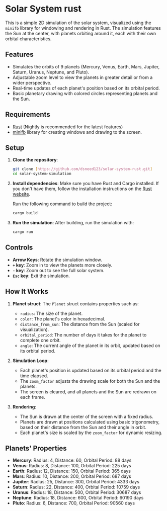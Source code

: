 # Solar System rust

This is a simple 2D simulation of the solar system, visualized using the `minifb` library for windowing and rendering in Rust. The simulation features the Sun at the center, with planets orbiting around it, each with their own orbital characteristics.

## Features
- Simulates the orbits of 9 planets (Mercury, Venus, Earth, Mars, Jupiter, Saturn, Uranus, Neptune, and Pluto).
- Adjustable zoom level to view the planets in greater detail or from a wider perspective.
- Real-time updates of each planet's position based on its orbital period.
- Basic planetary drawing with colored circles representing planets and the Sun.

## Requirements
- [Rust](https://www.rust-lang.org) (Nightly is recommended for the latest features)
- [minifb](https://crates.io/crates/minifb) library for creating windows and drawing to the screen.

## Setup

1. **Clone the repository**:
    ```bash
    git clone [https://github.com/dsneed123/solar-system-rust.git]
    cd solar-system-simulation
    ```

2. **Install dependencies**:
    Make sure you have Rust and Cargo installed. If you don't have them, follow the installation instructions on the [Rust website](https://www.rust-lang.org/tools/install).

    Run the following command to build the project:
    ```bash
    cargo build
    ```

3. **Run the simulation**:
    After building, run the simulation with:
    ```bash
    cargo run
    ```

## Controls
- **Arrow Keys**: Rotate the simulation window.
- **`+` key**: Zoom in to view the planets more closely.
- **`-` key**: Zoom out to see the full solar system.
- **`Esc` key**: Exit the simulation.

## How It Works

1. **Planet struct**:
   The `Planet` struct contains properties such as:
   - `radius`: The size of the planet.
   - `color`: The planet's color in hexadecimal.
   - `distance_from_sun`: The distance from the Sun (scaled for visualization).
   - `orbital_period`: The number of days it takes for the planet to complete one orbit.
   - `angle`: The current angle of the planet in its orbit, updated based on its orbital period.

2. **Simulation Loop**:
   - Each planet's position is updated based on its orbital period and the time elapsed.
   - The `zoom_factor` adjusts the drawing scale for both the Sun and the planets.
   - The screen is cleared, and all planets and the Sun are redrawn on each frame.

3. **Rendering**:
   - The Sun is drawn at the center of the screen with a fixed radius.
   - Planets are drawn at positions calculated using basic trigonometry, based on their distance from the Sun and their angle in orbit.
   - Each planet's size is scaled by the `zoom_factor` for dynamic resizing.

## Planets' Properties
- **Mercury**: Radius: 4, Distance: 60, Orbital Period: 88 days
- **Venus**: Radius: 8, Distance: 100, Orbital Period: 225 days
- **Earth**: Radius: 12, Distance: 150, Orbital Period: 365 days
- **Mars**: Radius: 10, Distance: 200, Orbital Period: 687 days
- **Jupiter**: Radius: 25, Distance: 300, Orbital Period: 4333 days
- **Saturn**: Radius: 22, Distance: 400, Orbital Period: 10759 days
- **Uranus**: Radius: 18, Distance: 500, Orbital Period: 30687 days
- **Neptune**: Radius: 18, Distance: 600, Orbital Period: 60190 days
- **Pluto**: Radius: 6, Distance: 700, Orbital Period: 90560 days

